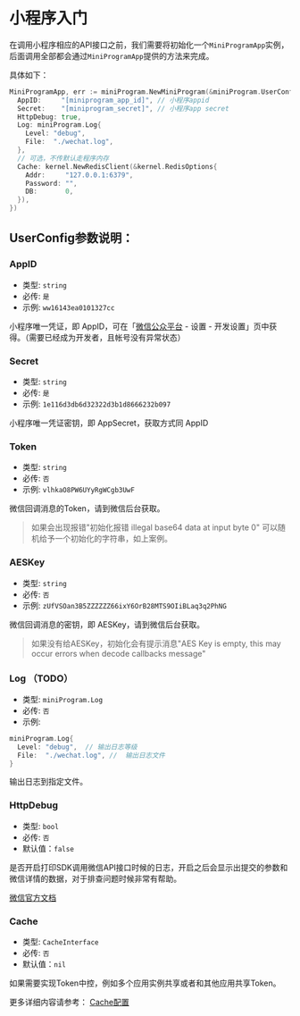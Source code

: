 # 小程序入门

在调用小程序相应的API接口之前，我们需要将初始化一个`MiniProgramApp`实例，后面调用全部都会通过`MiniProgramApp`提供的方法来完成。

具体如下：

``` go
MiniProgramApp, err := miniProgram.NewMiniProgram(&miniProgram.UserConfig{
  AppID:     "[miniprogram_app_id]", // 小程序appid
  Secret:    "[miniprogram_secret]", // 小程序app secret
  HttpDebug: true,
  Log: miniProgram.Log{
    Level: "debug",
    File:  "./wechat.log",
  },
  // 可选，不传默认走程序内存
  Cache: kernel.NewRedisClient(&kernel.RedisOptions{
    Addr:     "127.0.0.1:6379",
    Password: "",
    DB:       0,
  }),
})
```

## UserConfig参数说明：

### AppID

- 类型: `string`
- 必传: `是`
- 示例: `ww16143ea0101327cc` 

小程序唯一凭证，即 AppID，可在「[微信公众平台](https://mp.weixin.qq.com/) - 设置 - 开发设置」页中获得。（需要已经成为开发者，且帐号没有异常状态）

### Secret

- 类型: `string`
- 必传: `是`
- 示例: `1e116d3db6d32322d3b1d8666232b097` 

小程序唯一凭证密钥，即 AppSecret，获取方式同 AppID 

### Token

- 类型: `string`
- 必传: `否`
- 示例: `vlhkaO8PW6UYyRgWCgb3UwF`

微信回调消息的Token，请到微信后台获取。
> 如果会出现报错"初始化报错 illegal base64 data at input byte 0"
> 可以随机给予一个初始化的字符串，如上案例。


### AESKey

- 类型: `string`
- 必传: `否`
- 示例: `zUfVSOan3B5ZZZZZZ66ixY6OrB28MTS9OIiBLaq3q2PhNG`

微信回调消息的密钥，即 AESKey，请到微信后台获取。
> 如果没有给AESKey，初始化会有提示消息"AES Key is empty, this may occur errors when decode callbacks message"

### Log （TODO）

- 类型: `miniProgram.Log`
- 必传: `否`
- 示例: 

``` go
miniProgram.Log{
  Level: "debug",  // 输出日志等级
  File:  "./wechat.log", //  输出日志文件
}
```

输出日志到指定文件。

### HttpDebug

- 类型: `bool`
- 必传: `否`
- 默认值：`false`

是否开启打印SDK调用微信API接口时候的日志，开启之后会显示出提交的参数和微信详情的数据，对于排查问题时候非常有帮助。

[微信官方文档](https://developers.weixin.qq.com/miniprogram/dev/api-backend/open-api/access-token/auth.getAccessToken.html)

### Cache

- 类型: `CacheInterface`
- 必传: `否`
- 默认值：`nil`

如果需要实现Token中控，例如多个应用实例共享或者和其他应用共享Token。

更多详细内容请参考： [Cache配置](/zh/start/common.md#cache配置)





